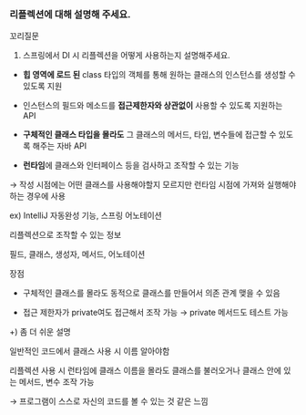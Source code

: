 ### 리플렉션에 대해 설명해 주세요.

꼬리질문

1. 스프링에서 DI 시 리플렉션을 어떻게 사용하는지 설명해주세요.



- **힙 영역에 로드 된** class 타입의 객체를 통해 원하는 클래스의 인스턴스를 생성할 수 있도록 지원

- 인스턴스의 필드와 메소드를 **접근제한자와 상관없이** 사용할 수 있도록 지원하는 API

- **구체적인 클래스 타입을 몰라도** 그 클래스의 메서드, 타입, 변수들에 접근할 수 있도록 해주는 자바 API
- **런타임**에 클래스와 인터페이스 등을 검사하고 조작할 수 있는 기능


→ 작성 시점에는 어떤 클래스를 사용해야할지 모르지만 런타임 시점에 가져와 실행해야하는 경우에 사용

ex) IntelliJ 자동완성 기능, 스프링 어노테이션


리플렉션으로 조작할 수 있는 정보

필드, 클래스, 생성자, 메서드, 어노테이션

장점

- 구체적인 클래스를 몰라도 동적으로 클래스를 만들어서 의존 관계 맺을 수 있음

- 접근 제한자가 private여도 접근해서 조작 가능 → private 메서드도 테스트 가능

+) 좀 더 쉬운 설명
    
일반적인 코드에서 클래스 사용 시 이름 알아야함
    
리플렉션 사용 시 런타임에 클래스 이름을 몰라도 클래스를 불러오거나 클래스 안에 있는 메서드, 변수 조작 가능
    
→ 프로그램이 스스로 자신의 코드를 볼 수 있는 것 같은 느낌

